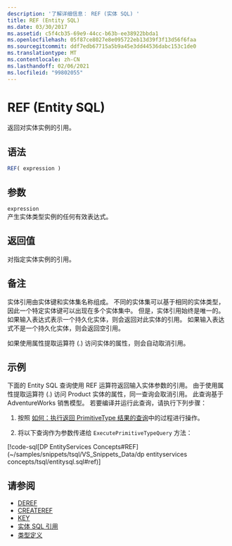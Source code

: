 ```yaml
---
description: '了解详细信息： REF (实体 SQL) '
title: REF (Entity SQL)
ms.date: 03/30/2017
ms.assetid: c5f4cb35-69e9-44cc-b63b-ee38922bbda1
ms.openlocfilehash: 05f87ce8027e8e095722eb13d39f3f13d56f6faa
ms.sourcegitcommit: ddf7edb67715a5b9a45e3dd44536dabc153c1de0
ms.translationtype: MT
ms.contentlocale: zh-CN
ms.lasthandoff: 02/06/2021
ms.locfileid: "99802055"
---
```

# <a name="ref-entity-sql"></a>REF (Entity SQL)

返回对实体实例的引用。  
  
## <a name="syntax"></a>语法  
  
```sql  
REF( expression )
```  
  
## <a name="arguments"></a>参数  

 `expression`  
 产生实体类型实例的任何有效表达式。  
  
## <a name="return-value"></a>返回值  

 对指定实体实例的引用。  
  
## <a name="remarks"></a>备注  

 实体引用由实体键和实体集名称组成。 不同的实体集可以基于相同的实体类型，因此一个特定实体键可以出现在多个实体集中。 但是，实体引用始终是唯一的。 如果输入表达式表示一个持久化实体，则会返回对此实体的引用。 如果输入表达式不是一个持久化实体，则会返回空引用。  
  
 如果使用属性提取运算符 (.) 访问实体的属性，则会自动取消引用。  
  
## <a name="example"></a>示例  

 下面的 Entity SQL 查询使用 REF 运算符返回输入实体参数的引用。 由于使用属性提取运算符 (.) 访问 Product 实体的属性，同一查询会取消引用。 此查询基于 AdventureWorks 销售模型。 若要编译并运行此查询，请执行下列步骤：  
  
1. 按照 [如何：执行返回 PrimitiveType 结果的查询](../how-to-execute-a-query-that-returns-primitivetype-results.md)中的过程进行操作。  
  
2. 将以下查询作为参数传递给 `ExecutePrimitiveTypeQuery` 方法：  
  
 [!code-sql[DP EntityServices Concepts#REF](~/samples/snippets/tsql/VS_Snippets_Data/dp entityservices concepts/tsql/entitysql.sql#ref)]  
  
## <a name="see-also"></a>请参阅

- [DEREF](deref-entity-sql.md)
- [CREATEREF](createref-entity-sql.md)
- [KEY](key-entity-sql.md)
- [实体 SQL 引用](entity-sql-reference.md)
- [类型定义](type-definitions-entity-sql.md)
